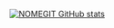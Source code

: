  [![NOMEGIT GitHub stats](https://github-readme-stats.vercel.app/api?username=CleberLucas)](https://github.com/NOMEGIT/github-readme-stats)

